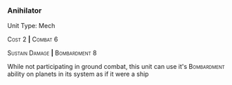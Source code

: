 ### **Anihilator**

Unit Type: Mech 

<span style="font-variant:small-caps;">Cost</span> 2 __|__ <span style="font-variant:small-caps;">Combat</span> 6

<span style="font-variant:small-caps;">Sustain Damage</span> __|__ <span style="font-variant:small-caps;">Bombardment</span> 8

While not participating in ground combat, this unit can use it's <span style="font-variant:small-caps;">Bombardment</span> ability on planets in its system as if it were a ship